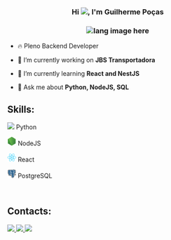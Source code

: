 <h3 align="center">Hi <img src="https://raw.githubusercontent.com/kaueMarques/kaueMarques/master/hi.gif" height="20px">, I'm Guilherme Poças</h3>
<h3 align="center"><img width="30%" src="https://github.com/alansmathew/alansmathew/raw/master/lang.gif" alt="lang image here" /></h3>

 
- 🔥 Pleno Backend Developer
  
- 🚚 I’m currently working on **JBS Transportadora** 

- 🔭 I’m currently learning **React and NestJS**

- 💬 Ask me about **Python, NodeJS, SQL**


## Skills:

  <img width="20" src="https://external-content.duckduckgo.com/iu/?u=https%3A%2F%2Flogos-download.com%2Fwp-content%2Fuploads%2F2016%2F10%2FPython_logo_icon.png&f=1&nofb=1" /> Python

  <img width="20" src="https://github.com/devicons/devicon/blob/master/icons/nodejs/nodejs-original.svg" /> NodeJS

  <img width="20" src="https://github.com/devicons/devicon/blob/master/icons/react/react-original.svg" /> React

  <img width="20" src="https://github.com/devicons/devicon/blob/master/icons/postgresql/postgresql-original.svg"/> PostgreSQL

<br>

## Contacts:
<p align="rigth">
 <a href="https://www.instagram.com/pocaas_3301/" target="_blank"> 
   <img src="https://img.shields.io/badge/-Instagram-%23E4405F?style=for-the-badge&logo=instagram&logoColor=white" target="_blank"> 
 </a>
 <a href="https://www.linkedin.com/in/guilherme-po%C3%A7as-0226a4266/" target="_blank">
   <img src="https://img.shields.io/badge/-LinkedIn-%230077B5?style=for-the-badge&logo=linkedin&logoColor=white" target="_blank">
 </a>
 <a href="https://twitter.com/gpocas_3301" target="_blank">
  	<img src="https://img.shields.io/badge/Twitter-1DA1F2?style=for-the-badge&logo=twitter&logoColor=white" target="_blank">
  </a>
 </p>
